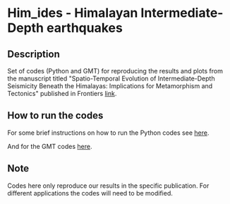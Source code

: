 # Him_ides - Himalayan Intermediate-Depth earthquakes

Description
------------
Set of codes (Python and GMT) for reproducing the results and plots from the manuscript titled
"Spatio-Temporal Evolution of Intermediate-Depth 
Seismicity Beneath the Himalayas: Implications for 
Metamorphism and Tectonics" published in 
Frontiers [link](https://www.frontiersin.org/articles/10.3389/feart.2021.742700/full).

How to run the codes
------------
For some brief instructions on how to run the Python codes see [here](python/README.md).

And for the GMT codes [here](gmt/README.md).


Note
------------
Codes here only reproduce our results in the specific publication.
For different applications the codes will need to be modified.


